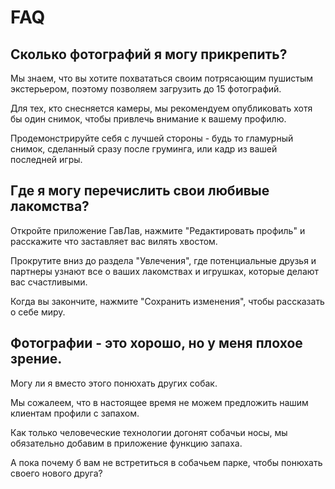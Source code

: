 # FAQ

## Сколько фотографий я могу прикрепить?

Мы знаем, что вы хотите похвататься своим потрясающим пушистым
экстерьером, поэтому позволяем загрузить до 15 фотографий.

Для тех, кто снесняется камеры, мы рекомендуем опубликовать хотя бы
один снимок, чтобы привлечь внимание к вашему профилю.

Продемонстрируйте себя с лучшей стороны - будь то гламурный снимок,
сделанный сразу после груминга, или кадр из вашей последней игры.

## Где я могу перечислить свои любивые лакомства?

Откройте приложение ГавЛав, нажмите "Редактировать профиль" и расскажите что заставляет вас вилять хвостом.

Прокрутите вниз до раздела "Увлечения", где потенциальные
друзья и партнеры узнают все о ваших лакомствах и игрушках, которые делают вас счастливыми.

Когда вы закончите, нажмите "Сохранить изменения", чтобы рассказать о себе миру.

## Фотографии - это хорошо, но у меня плохое зрение.
Могу ли я вместо этого понюхать других собак.

Мы сожалеем, что в настоящее время не можем предложить нашим клиентам профили с запахом.

Как только человеческие технологии догонят собачьи носы, мы обязательно добавим в приложение функцию запаха.

А пока почему б вам не встретиться в собачьем парке, чтобы понюхать своего нового друга?